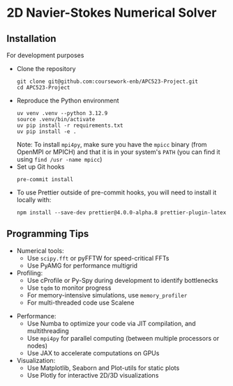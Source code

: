 # 2D Navier-Stokes Numerical Solver

## Installation

For development purposes

- Clone the repository
  ```
  git clone git@github.com:coursework-enb/APC523-Project.git
  cd APC523-Project
  ```
- Reproduce the Python environment
  ```
  uv venv .venv --python 3.12.9
  source .venv/bin/activate
  uv pip install -r requirements.txt
  uv pip install -e .
  ```
  Note: To install `mpi4py`, make sure you have the `mpicc` binary (from OpenMPI or MPICH) and that it is in your system's `PATH` (you can find it using `find /usr -name mpicc`)
- Set up Git hooks
  ```
  pre-commit install
  ```
- To use Prettier outside of pre-commit hooks, you will need to install it locally with:
  ```
  npm install --save-dev prettier@4.0.0-alpha.8 prettier-plugin-latex
  ```

## Programming Tips

- Numerical tools:
  - Use `scipy.fft` or pyFFTW for speed-critical FFTs
  - Use PyAMG for performance multigrid
- Profiling:
  - Use cProfile or Py-Spy during development to identify bottlenecks
  - Use `tqdm` to monitor progress
  - For memory-intensive simulations, use `memory_profiler`
  - For multi-threaded code use Scalene

* Performance:
  - Use Numba to optimize your code via JIT compilation, and multithreading
  - Use `mpi4py` for parallel computing (between multiple processors or nodes)
  - Use JAX to accelerate computations on GPUs
* Visualization:
  - Use Matplotlib, Seaborn and Plot-utils for static plots
  - Use Plotly for interactive 2D/3D visualizations
